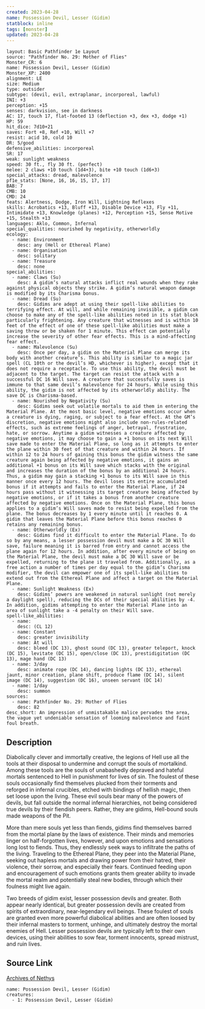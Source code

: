 ```yaml
---
created: 2023-04-28
name: Possession Devil, Lesser (Gidim)
statblock: inline
tags: [monster]
updated: 2023-04-28
---
```

```statblock
layout: Basic Pathfinder 1e Layout
source: "Pathfinder No. 29: Mother of Flies"
Monster_CR: 6
name: Possession Devil, Lesser (Gidim)
Monster_XP: 2400
alignment: LE
size: Medium
type: outsider
subtype: (devil, evil, extraplanar, incorporeal, lawful)
INI: +3
perception: +15
senses: darkvision, see in darkness
AC: 17, touch 17, flat-footed 13 (deflection +3, dex +3, dodge +1)
HP: 59
hit_dice: 7d10+21
saves: Fort +8, Ref +10, Will +7
resist: acid 10, cold 10
DR: 5/good
defensive_abilities: incorporeal
SR: 17
weak: sunlight weakness
speed: 30 ft., fly 30 ft. (perfect)
melee: 2 claws +10 touch (1d4+3), bite +10 touch (1d6+3)
special_attacks: dread, malevolence
pf1e_stats: [None, 16, 16, 15, 17, 17]
BAB: 7
CMB: 10
CMD: 24
feats: Alertness, Dodge, Iron Will, Lightning Reflexes
skills: Acrobatics +13, Bluff +13, Disable Device +13, Fly +11, Intimidate +13, Knowledge (planes) +12, Perception +15, Sense Motive +15, Stealth +13
languages: Aklo, Common, Infernal
special_qualities: nourished by negativity, otherworldly
ecology:
  - name: Environment
    desc: any (Hell or Ethereal Plane)
  - name: Organisation
    desc: solitary
  - name: Treasure
    desc: none
special_abilities:
  - name: Claws (Su)
    desc: A gidim’s natural attacks inflict real wounds when they rake against physical objects they strike. A gidim’s natural weapon damage is modified by its Charisma bonus.
  - name: Dread (Su)
    desc: Gidims are adept at using their spell-like abilities to terrifying effect. At will, and while remaining invisible, a gidim can choose to make any of the spell-like abilities noted in its stat block particularly frightening. Any creature that witnesses and is within 10 feet of the effect of one of these spell-like abilities must make a saving throw or be shaken for 1 minute. This effect can potentially increase the severity of other fear effects. This is a mind-affecting fear effect.
  - name: Malevolence (Su)
    desc: Once per day, a gidim on the Material Plane can merge its body with another creature’s. This ability is similar to a magic jar spell (CL 10th or the devil’s HD, whichever is higher), except that it does not require a receptacle. To use this ability, the devil must be adjacent to the target. The target can resist the attack with a successful DC 16 Will save. A creature that successfully saves is immune to that same devil’s malevolence for 24 hours. While using this ability, the gidim is not affected by its otherworldly ability. The save DC is Charisma-based.
  - name: Nourished by Negativity (Su)
    desc: Gidims seek out volatile mortals to aid them in entering the Material Plane. At the most basic level, negative emotions occur when a creature is dying, raging, or subject to a fear effect. At the GM’s discretion, negative emotions might also include non-rules-related effects, such as extreme feelings of anger, betrayal, frustration, hate, or sorrow. Anytime a gidim witnesses a creature affected by negative emotions, it may choose to gain a +1 bonus on its next Will save made to enter the Material Plane, so long as it attempts to enter the plane within 30 feet of that creature and within 24 hours. If within 12 to 24 hours of gaining this bonus the gidim witness the same creature again being affected by negative emotions, it gains an additional +1 bonus on its Will save which stacks with the original and increases the duration of the bonus by an additional 24 hours. Thus, a gidim may gain a stacking +1 bonus to its Will save in this manner once every 12 hours. The devil loses its entire accumulated bonus if it attempts and fails to enter the Material Plane, if 24 hours pass without it witnessing its target creature being affected by negative emotions, or if it takes a bonus from another creature affected by negative emotions. Once on the Material Plane, this bonus applies to a gidim’s Will saves made to resist being expelled from the plane. The bonus decreases by 1 every minute until it reaches 0. A gidim that leaves the Material Plane before this bonus reaches 0 retains any remaining bonus.
  - name: Otherworldly (Ex)
    desc: Gidims find it difficult to enter the Material Plane. To do so by any means, a lesser possession devil must make a DC 30 Will save, failure meaning it is barred from entry and cannot access the plane again for 12 hours. In addition, after every minute of being on the Material Plane, the devil must make a DC 30 Will save or be expelled, returning to the plane it traveled from. Additionally, as a free action a number of times per day equal to the gidim’s Charisma modifier, the devil can empower one of its spell-like abilities to extend out from the Ethereal Plane and affect a target on the Material Plane.
  - name: Sunlight Weakness (Ex)
    desc: Gidims’ powers are weakened in natural sunlight (not merely a daylight spell), reducing the DCs of their special abilities by -4. In addition, gidims attempting to enter the Material Plane into an area of sunlight take a -4 penalty on their Will save.
spell-like_abilities:
  - name:
    desc: (CL 12)
  - name: Constant
    desc: greater invisibility
  - name: At will
    desc: bleed (DC 13), ghost sound (DC 13), greater teleport, knock (DC 15), levitate (DC 15), open/close (DC 13), prestidigitation (DC 13), mage hand (DC 13)
  - name: 3/day
    desc: animate rope (DC 14), dancing lights (DC 13), ethereal jaunt, minor creation, plane shift, produce flame (DC 14), silent image (DC 14), suggestion (DC 16), unseen servant (DC 14)
  - name: 1/day
    desc: summon
sources:
  - name: Pathfinder No. 29: Mother of Flies
    desc: 82
desc_short: An impression of unmistakable malice pervades the area, the vague yet undeniable sensation of looming malevolence and faint foul breath.
```
## Description
Diabolically clever and immortally creative, the legions of Hell use all the tools at their disposal to undermine and corrupt the souls of mortalkind. Among these tools are the souls of unabashedly depraved and hateful mortals sentenced to Hell in punishment for lives of sin. The foulest of these souls occasionally find themselves plucked from their torments and reforged in infernal crucibles, etched with bindings of hellish magic, then set loose upon the living. These evil souls bear many of the powers of devils, but fall outside the normal infernal hierarchies, not being considered true devils by their fiendish peers. Rather, they are gidims, Hell-bound souls made weapons of the Pit.

More than mere souls yet less than fiends, gidims find themselves barred from the mortal plane by the laws of existence. Their minds and memories linger on half-forgotten lives, however, and upon emotions and sensations long lost to fiends. Thus, they endlessly seek ways to infiltrate the paths of the living. Traveling to the Ethereal Plane, they peer into the Material Plane, seeking out hapless mortals and drawing power from their hatred, their violence, their sorrow, and especially their fears. Continued feeding upon and encouragement of such emotions grants them greater ability to invade the mortal realm and potentially steal new bodies, through which their foulness might live again.

Two breeds of gidim exist, lesser possession devils and greater. Both appear nearly identical, but greater possession devils are created from spirits of extraordinary, near-legendary evil beings. These foulest of souls are granted even more powerful diabolical abilities and are often loosed by their infernal masters to torment, unhinge, and ultimately destroy the mortal enemies of Hell. Lesser possession devils are typically left to their own devices, using their abilities to sow fear, torment innocents, spread mistrust, and ruin lives.
## Source Link
[Archives of Nethys](https://aonprd.com/MonsterDisplay.aspx?ItemName=Possession%20Devil%2C%20Lesser%20(Gidim))
```encounter-table
name: Possession Devil, Lesser (Gidim)
creatures:
  - 1: Possession Devil, Lesser (Gidim)
```
